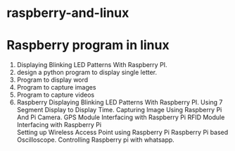 # raspberry-and-linux
# Raspberry program in linux

1. Displaying Blinking LED Patterns With Raspberry PI. 
2. design a python program to display single letter.
3. Program to display word
4. Program to capture images
5. Program to capture videos
6. Raspberry
    Displaying Blinking LED Patterns With Raspberry PI. 
    Using 7 Segment Display to Display Time. 
    Capturing Image Using Raspberry Pi And Pi Camera. 
    GPS Module Interfacing with Raspberry Pi 
    RFID Module Interfacing with Raspberry Pi  
    Setting up Wireless Access Point using Raspberry Pi 
    Raspberry Pi based Oscilloscope.
    Controlling Raspberry pi with whatsapp.
    
